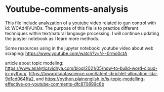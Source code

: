 # Youtube-comments-analysis

This file include analyzation of a youtube video related to gun control with id: WCAd4IVUhDs. The purpose of this file is to practice different techniques within text/natural langauge processing. I will continue updating the jupyter notebook as I learn more methods.

Some resources using in the jupyter notebook:
youtube video about web scraping: https://www.youtube.com/watch?v=N--0rmo0ctA

article about topic modeling: 
https://www.analyticsvidhya.com/blog/2021/05/how-to-build-word-cloud-in-python/, https://towardsdatascience.com/latent-dirichlet-allocation-lda-9d1cd064ffa2, and https://python.plainenglish.io/is-topic-modelling-effective-on-youtube-comments-dfc870899c8b
